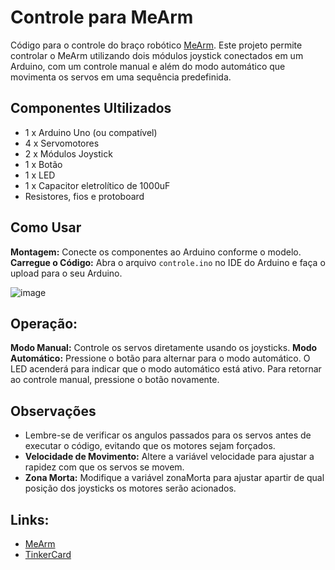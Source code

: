 # Controle para MeArm
Código para o controle do braço robótico [MeArm](https://www.instructables.com/Pocket-Sized-Robot-Arm-meArm-V04/). Este projeto permite controlar o MeArm utilizando dois módulos joystick conectados em um Arduino, com um controle manual e além do modo automático que movimenta os servos em uma sequência predefinida.

## Componentes Ultilizados
- 1 x Arduino Uno (ou compatível)
- 4 x Servomotores
- 2 x Módulos Joystick
- 1 x Botão
- 1 x LED
- 1 x Capacitor eletrolítico de 1000uF
- Resistores, fios e protoboard

## Como Usar
**Montagem:** Conecte os componentes ao Arduino conforme o modelo.
**Carregue o Código:** Abra o arquivo ```controle.ino``` no IDE do Arduino e faça o upload para o seu Arduino.

![image](https://github.com/user-attachments/assets/277067b0-7adb-4dff-9a59-5b3f92301a96)


## Operação:

**Modo Manual:** Controle os servos diretamente usando os joysticks.
**Modo Automático:** Pressione o botão para alternar para o modo automático. O LED acenderá para indicar que o modo automático está ativo. Para retornar ao controle manual, pressione o botão novamente.

## Observações
- Lembre-se de verificar os angulos passados para os servos antes de executar o código, evitando que os motores sejam forçados.
- **Velocidade de Movimento:** Altere a variável velocidade para ajustar a rapidez com que os servos se movem.
- **Zona Morta:** Modifique a variável zonaMorta para ajustar apartir de qual posição dos joysticks os motores serão acionados.

## Links:
- [MeArm](https://www.instructables.com/Pocket-Sized-Robot-Arm-meArm-V04/)
- [TinkerCard](https://www.tinkercad.com/things/3Cn2Zm6O56a-robot-arm)
